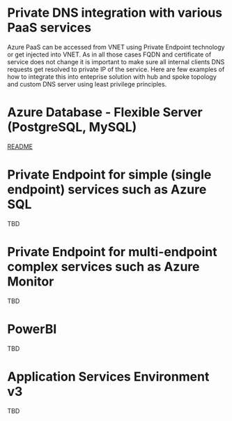 # Private DNS integration with various PaaS services
Azure PaaS can be accessed from VNET using Private Endpoint technology or get injected into VNET. As in all those cases FQDN and certificate of service does not change it is important to make sure all internal clients DNS requests get resolved to private IP of the service. Here are few examples of how to integrate this into enteprise solution with hub and spoke topology and custom DNS server using least privilege principles.

# Azure Database - Flexible Server (PostgreSQL, MySQL)
[README](PSQL-flexible-server/README.md)

# Private Endpoint for simple (single endpoint) services such as Azure SQL
TBD

# Private Endpoint for multi-endpoint complex services such as Azure Monitor
TBD

# PowerBI
TBD

# Application Services Environment v3
TBD